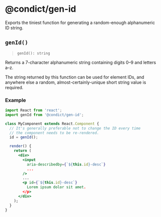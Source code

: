 # @condict/gen-id

Exports the tiniest function for generating a random-enough alphanumeric ID string.

## `genId()`

> `genId(): string`

Returns a 7-character alphanumeric string containing digits 0–9 and letters a–z.

The string returned by this function can be used for element IDs, and anywhere else a random, almost-certainly-unique short string value is required.

### Example

```jsx
import React from 'react';
import genId from '@condict/gen-id';

class MyComponent extends React.Component {
  // It's generally preferable not to change the ID every time
  // the component needs to be re-rendered.
  id = genId();

  render() {
    return (
      <div>
        <input
          aria-describedby={`${this.id}-desc`}
          ...
        />
        ...
        <p id={`${this.id}-desc`}
          Lorem ipsum dolor sit amet.
        </p>
      </div>
    );
  }
}
```
